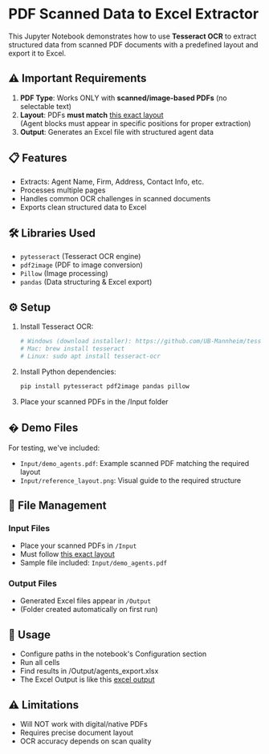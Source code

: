 # PDF Scanned Data to Excel Extractor

This Jupyter Notebook demonstrates how to use **Tesseract OCR** to extract structured data from scanned PDF documents with a predefined layout and export it to Excel.

## ⚠️ Important Requirements

1. **PDF Type**: Works ONLY with **scanned/image-based PDFs** (no selectable text)
2. **Layout**: PDFs **must match** [this exact layout](reference_layout.png)  
   (Agent blocks must appear in specific positions for proper extraction)
3. **Output**: Generates an Excel file with structured agent data

## 📋 Features

- Extracts: Agent Name, Firm, Address, Contact Info, etc.
- Processes multiple pages
- Handles common OCR challenges in scanned documents
- Exports clean structured data to Excel

## 🛠️ Libraries Used

- `pytesseract` (Tesseract OCR engine)
- `pdf2image` (PDF to image conversion)
- `Pillow` (Image processing)
- `pandas` (Data structuring & Excel export)

## ⚙️ Setup

1. Install Tesseract OCR:
   ```bash
   # Windows (download installer): https://github.com/UB-Mannheim/tesseract/wiki
   # Mac: brew install tesseract
   # Linux: sudo apt install tesseract-ocr

2. Install Python dependencies:
   ```bash
   pip install pytesseract pdf2image pandas pillow

3. Place your scanned PDFs in the /Input folder

## � Demo Files

For testing, we've included:
- `Input/demo_agents.pdf`: Example scanned PDF matching the required layout
- `Input/reference_layout.png`: Visual guide to the required structure

## 📁 File Management

### Input Files
- Place your scanned PDFs in `/Input`
- Must follow [this exact layout](Input/reference_layout.png)
- Sample file included: `Input/demo_agents.pdf`

### Output Files
- Generated Excel files appear in `/Output`
- (Folder created automatically on first run)

## 🚀 Usage

- Configure paths in the notebook's Configuration section
- Run all cells
- Find results in /Output/agents_export.xlsx
- The Excel Output is like this [excel output](Input/agents_export.png)

## ⚠️ Limitations

- Will NOT work with digital/native PDFs
- Requires precise document layout
- OCR accuracy depends on scan quality

